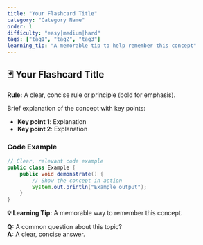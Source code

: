 ```yaml
---
title: "Your Flashcard Title"
category: "Category Name"
order: 1
difficulty: "easy|medium|hard"
tags: ["tag1", "tag2", "tag3"]
learning_tip: "A memorable tip to help remember this concept"
---
```


## 🃏 Your Flashcard Title

**Rule:** A clear, concise rule or principle (bold for emphasis).

Brief explanation of the concept with key points:
- **Key point 1**: Explanation
- **Key point 2**: Explanation

### Code Example
```java
// Clear, relevant code example
public class Example {
    public void demonstrate() {
        // Show the concept in action
        System.out.println("Example output");
    }
}
```

**💡 Learning Tip:** A memorable way to remember this concept.

**Q:** A common question about this topic?  
**A:** A clear, concise answer.
